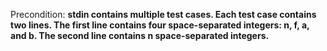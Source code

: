Precondition: **stdin contains multiple test cases. Each test case contains two lines. The first line contains four space-separated integers: n, f, a, and b. The second line contains n space-separated integers.**